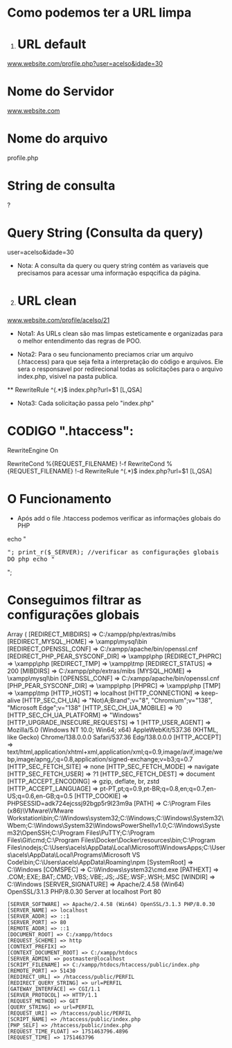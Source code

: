# Como podemos ter a URL limpa

1. # URL default
www.website.com/profile.php?user=acelso&idade=30

# Nome do Servidor
www.website.com
# Nome do arquivo
profile.php
# String de consulta
?
# Query String (Consulta da query)
user=acelso&idade=30

- Nota: A consulta da query ou query string contém as variaveis que precisamos para acessar uma informação espqcifica da página.

2. # URL clean 
www.website.com/profile/acelso/21

- Nota1: As URLs clean são mas limpas esteticamente e organizadas para o melhor entendimento das regras de POO.

- Nota2: Para o seu funcionamento preciamos criar um arquivo (.htaccess) para que seja feita a interpretação do código e arquivos. Ele sera o responsavel por redirecional todas as solicitações para o arquivo index.php, visivel na pasta publica.

** RewriteRule ^(.*)$ index.php?url=$1 [L,QSA]

- Nota3: Cada solicitação passa pelo "index.php" 

# CODIGO ".htaccess":
RewriteEngine On

RewriteCond %{REQUEST_FILENAME} !-f
RewriteCond %{REQUEST_FILENAME} !-d
RewriteRule ^(.*)$ index.php?url=$1 [L,QSA]

# O Funcionamento
- Após add o file .htaccess podemos verificar as informações globais do PHP
 
 echo "<pre>";
 print_r($_SERVER); //verificar as configurações globais DO php
 echo "</pre>";

# Conseguimos filtrar as configurações globais
Array
(
    [REDIRECT_MIBDIRS] => C:/xampp/php/extras/mibs
    [REDIRECT_MYSQL_HOME] => \xampp\mysql\bin
    [REDIRECT_OPENSSL_CONF] => C:/xampp/apache/bin/openssl.cnf
    [REDIRECT_PHP_PEAR_SYSCONF_DIR] => \xampp\php
    [REDIRECT_PHPRC] => \xampp\php
    [REDIRECT_TMP] => \xampp\tmp
    [REDIRECT_STATUS] => 200
    [MIBDIRS] => C:/xampp/php/extras/mibs
    [MYSQL_HOME] => \xampp\mysql\bin
    [OPENSSL_CONF] => C:/xampp/apache/bin/openssl.cnf
    [PHP_PEAR_SYSCONF_DIR] => \xampp\php
    [PHPRC] => \xampp\php
    [TMP] => \xampp\tmp
    [HTTP_HOST] => localhost
    [HTTP_CONNECTION] => keep-alive
    [HTTP_SEC_CH_UA] => "Not)A;Brand";v="8", "Chromium";v="138", "Microsoft Edge";v="138"
    [HTTP_SEC_CH_UA_MOBILE] => ?0
    [HTTP_SEC_CH_UA_PLATFORM] => "Windows"
    [HTTP_UPGRADE_INSECURE_REQUESTS] => 1
    [HTTP_USER_AGENT] => Mozilla/5.0 (Windows NT 10.0; Win64; x64) AppleWebKit/537.36 (KHTML, like Gecko) Chrome/138.0.0.0 Safari/537.36 Edg/138.0.0.0
    [HTTP_ACCEPT] => text/html,application/xhtml+xml,application/xml;q=0.9,image/avif,image/webp,image/apng,*/*;q=0.8,application/signed-exchange;v=b3;q=0.7
    [HTTP_SEC_FETCH_SITE] => none
    [HTTP_SEC_FETCH_MODE] => navigate
    [HTTP_SEC_FETCH_USER] => ?1
    [HTTP_SEC_FETCH_DEST] => document
    [HTTP_ACCEPT_ENCODING] => gzip, deflate, br, zstd
    [HTTP_ACCEPT_LANGUAGE] => pt-PT,pt;q=0.9,pt-BR;q=0.8,en;q=0.7,en-US;q=0.6,en-GB;q=0.5
    [HTTP_COOKIE] => PHPSESSID=adk724ejcssj92bgp5r9l23m9a
    [PATH] => C:\Program Files (x86)\VMware\VMware Workstation\bin\;C:\Windows\system32;C:\Windows;C:\Windows\System32\Wbem;C:\Windows\System32\WindowsPowerShell\v1.0\;C:\Windows\System32\OpenSSH\;C:\Program Files\PuTTY\;C:\Program Files\Git\cmd;C:\Program Files\Docker\Docker\resources\bin;C:\Program Files\nodejs\;C:\Users\acels\AppData\Local\Microsoft\WindowsApps;C:\Users\acels\AppData\Local\Programs\Microsoft VS Code\bin;C:\Users\acels\AppData\Roaming\npm
    [SystemRoot] => C:\Windows
    [COMSPEC] => C:\Windows\system32\cmd.exe
    [PATHEXT] => .COM;.EXE;.BAT;.CMD;.VBS;.VBE;.JS;.JSE;.WSF;.WSH;.MSC
    [WINDIR] => C:\Windows
    [SERVER_SIGNATURE] => 
Apache/2.4.58 (Win64) OpenSSL/3.1.3 PHP/8.0.30 Server at localhost Port 80


    [SERVER_SOFTWARE] => Apache/2.4.58 (Win64) OpenSSL/3.1.3 PHP/8.0.30
    [SERVER_NAME] => localhost
    [SERVER_ADDR] => ::1
    [SERVER_PORT] => 80
    [REMOTE_ADDR] => ::1
    [DOCUMENT_ROOT] => C:/xampp/htdocs
    [REQUEST_SCHEME] => http
    [CONTEXT_PREFIX] => 
    [CONTEXT_DOCUMENT_ROOT] => C:/xampp/htdocs
    [SERVER_ADMIN] => postmaster@localhost
    [SCRIPT_FILENAME] => C:/xampp/htdocs/htaccess/public/index.php
    [REMOTE_PORT] => 51430
    [REDIRECT_URL] => /htaccess/public/PERFIL
    [REDIRECT_QUERY_STRING] => url=PERFIL
    [GATEWAY_INTERFACE] => CGI/1.1
    [SERVER_PROTOCOL] => HTTP/1.1
    [REQUEST_METHOD] => GET
    [QUERY_STRING] => url=PERFIL
    [REQUEST_URI] => /htaccess/public/PERFIL
    [SCRIPT_NAME] => /htaccess/public/index.php
    [PHP_SELF] => /htaccess/public/index.php
    [REQUEST_TIME_FLOAT] => 1751463796.4896
    [REQUEST_TIME] => 1751463796

